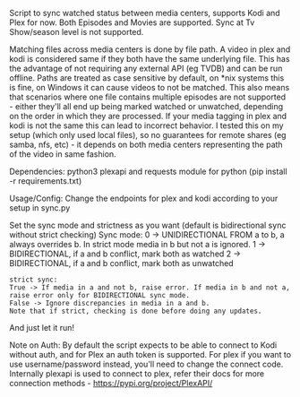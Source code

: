 Script to sync watched status between media centers, supports Kodi and Plex for now.
Both Episodes and Movies are supported. Sync at Tv Show/season level is not supported.

Matching files across media centers is done by file path. A video in plex and kodi is considered same if they both have the same underlying file.
This has the advantage of not requiring any external API (eg TVDB) and can be run offline.
Paths are treated as case sensitive by default, on *nix systems this is fine, on Windows it can cause videos to not be matched.
This also means that scenarios where one file contains multiple episodes are not supported - either they'll all end up
being marked watched or unwatched, depending on the order in which they are processed.
If your media tagging in plex and kodi is not the same this can lead to incorrect behavior.
I tested this on my setup (which only used local files), so no guarantees for remote shares (eg samba, nfs, etc) - it
depends on both media centers representing the path of the video in same fashion.

Dependencies:
python3
plexapi and requests module for python (pip install -r requirements.txt)

Usage/Config:
Change the endpoints for plex and kodi according to your setup in sync.py

Set the sync mode and strictness as you want (default is bidirectional sync without strict checking)
    Sync mode:
    0 -> UNIDIRECTIONAL FROM a to b, a always overrides b. In strict mode media in b but not a is ignored.
    1 -> BIDIRECTIONAL, if a and b conflict, mark both as watched
    2 -> BIDIRECTIONAL, if a and b conflict, mark both as unwatched

    strict sync:
    True -> If media in a and not b, raise error. If media in b and not a, raise error only for BIDIRECTIONAL sync mode.
    False -> Ignore discrepancies in media in a and b.
    Note that if strict, checking is done before doing any updates.

And just let it run!

Note on Auth:
By default the script expects to be able to connect to Kodi without auth, and for Plex an auth token is supported.
For plex if you want to use username/password instead, you'll need to change the connect code. Internally plexapi
is used to connect to plex, refer their docs for more connection methods - https://pypi.org/project/PlexAPI/